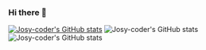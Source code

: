 ### Hi there 👋

<!--
**Josy-coder/Josy-coder** is a ✨ _special_ ✨ repository because its `README.md` (this file) appears on your GitHub profile.

Here are some ideas to get you started:

- 🔭 I’m currently working on ...
- 🌱 I’m currently learning ...
- 👯 I’m looking to collaborate on ...
- 🤔 I’m looking for help with ...
- 💬 Ask me about ...
- 📫 How to reach me: ...
- 😄 Pronouns: ...
- ⚡ Fun fact: ...
-->
[![Josy-coder's GitHub stats](https://github-readme-stats.vercel.app/api?username=Josy-coder)](https://github.com/Josy-coder/github-readme-stats)
![Josy-coder's GitHub stats](https://github-readme-stats.vercel.app/api?username=Josy-coder&show=reviews,discussions_started,discussions_answered,prs_merged,prs_merged_percentage)
![Josy-coder's GitHub stats](https://github-readme-stats.vercel.app/api?username=Josy-coder&show_icons=true)
